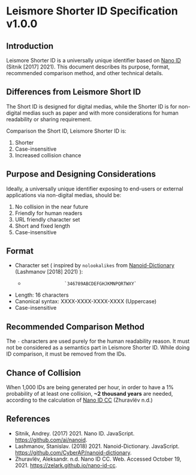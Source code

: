 # Leismore Shorter ID Specification v1.0.0

## Introduction

Leismore Shorter ID is a universally unique identifier based on [Nano ID](https://github.com/ai/nanoid) (Sitnik [2017] 2021). This document describes its purpose, format, recommended comparison method, and other technical details.

## Differences from Leismore Short ID

The Short ID is designed for digital medias, while the Shorter ID is for non-digital medias such as paper and with more considerations for human readability or sharing requirement.

Comparison the Short ID, Leismore Shorter ID is:

1. Shorter
2. Case-insensitive
3. Increased collision chance

## Purpose and Designing Considerations

Ideally, a universally unique identifier exposing to end-users or external applications via non-digital medias, should be:

1. No collision in the near future
2. Friendly for human readers
3. URL friendly character set
4. Short and fixed length
5. Case-insensitive

## Format

* Character set ( inspired by `nolookalikes` from [Nanoid-Dictionary](https://github.com/CyberAP/nanoid-dictionary) (Lashmanov [2018] 2021) ):
  -                    `346789ABCDEFGHJKMNPQRTWXY`
* Length:              16 characters
* Canonical syntax:    XXXX-XXXX-XXXX-XXXX (Uppercase)
* Case-insensitive

## Recommended Comparison Method

The `-` characters are used purely for the human readability reason. It must not be considered as a semantics part in Leismore Shorter ID. While doing ID comparison, it must be removed from the IDs.

## Chance of Collision

When 1,000 IDs are being generated per hour, in order to have a 1% probability of at least one collision, **~2 thousand years** are needed, according to the calculation of [Nano ID CC](https://zelark.github.io/nano-id-cc) (Zhuravlёv n.d.)

## References

* Sitnik, Andrey. (2017) 2021. Nano ID. JavaScript. https://github.com/ai/nanoid.
* Lashmanov, Stanislav. (2018) 2021. Nanoid-Dictionary. JavaScript. https://github.com/CyberAP/nanoid-dictionary.
* Zhuravlёv, Aleksandr. n.d. Nano ID CC. Web. Accessed October 19, 2021. https://zelark.github.io/nano-id-cc.
